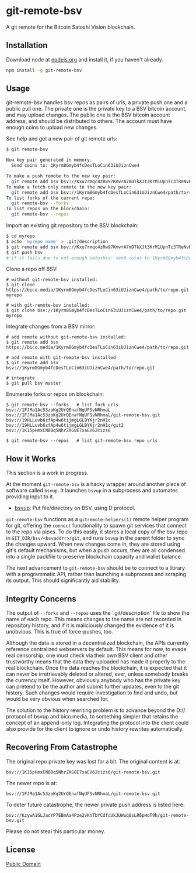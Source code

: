 # git-remote-bsv

A git remote for the Bitcoin Satoshi Vision blockchain.

## Installation
Download node at [nodejs.org](http://nodejs.org) and install it, if you haven't already.

```sh
npm install -g git-remote-bsv
```

## Usage

git-remote-bsv handles bsv repos as pairs of urls, a private push one and a public pull one.
The private one is the private key to a BSV bitcoin account, and may upload changes.
The public one is the BSV bitcoin account address, and should be distributed to others.
The account must have enough coins to upload new changes.

See help and get a new pair of git remote urls:
```sh
$ git remote-bsv

New key pair generated in memory.
  Send coins to: 1Kyrm8Gmyb4fcDesTLoCin63iUJiznCwe4

To make a push remote to the new key pair:
  git remote add bsv bsv://Kxu7rmqc4zRw97KmvrA7mDTkXJt3KrM1UpnTc3TReNvKBm4pUpra/path/to/repo.git
To make a fetch-only remote to the new key pair:
  git remote add bsv bsv://1Kyrm8Gmyb4fcDesTLoCin63iUJiznCwe4/path/to/repo.git
To list forks of the current repo:
  git remote-bsv --forks
To list repos on the blockchain:
  git remote-bsv --repos

```

Import an existing git repository to the BSV blockchain:
```sh
$ cd myrepo
$ echo 'myrepo name' > .git/description
$ git remote add bsv bsv://Kxu7rmqc4zRw97KmvrA7mDTkXJt3KrM1UpnTc3TReNvKBm4pUpra/path/to/repo.git
$ git push bsv
# if it fails due to not enough satoshis: send coins to 1Kyrm8Gmyb4fcDesTLoCin63iUJiznCwe4 and try again
```

Clone a repo off BSV:
```
# without git-remote-bsv installed:
$ git clone https://bico.media/1Kyrm8Gmyb4fcDesTLoCin63iUJiznCwe4/path/to/repo.git myrepo

# with git-remote-bsv installed:
$ git clone bsv://1Kyrm8Gmyb4fcDesTLoCin63iUJiznCwe4/path/to/repo.git myrepo
```

Integrate changes from a BSV mirror:
```
# add remote without git-remote-bsv installed:
$ git remote add bsv https://bico.media/1Kyrm8Gmyb4fcDesTLoCin63iUJiznCwe4/path/to/repo.git

# add remote with git-remote-bsv installed
$ git remote add bsv bsv://1Kyrm8Gmyb4fcDesTLoCin63iUJiznCwe4/path/to/repo.git

# integrate
$ git pull bsv master
```

Enumerate forks or repos on blockchain:
```
$ git remote-bsv --forks   # list fork urls
bsv://1FJMa1Ac53zoKg2UrQEnafNqUFSvNRhmaL
bsv://1FJMa1Ac53zoKg2UrQEnafNqUFSvNRhmaL/git-remote-bsv.git
bsv://19HLLuvb6zfAp4w6tijmgLGLBYKjr2nH1c
bsv://19HLLuvb6zfAp4w6tijmgLGLBYKjr2nH1c/git2
bsv://1K15pHmxCNBBq5NhrZXG8E7xaEV62cizs6

$ git remote-bsv --repos   # list git-remote-bsv repo urls
```

## How it Works

This section is a work in progress.

At the moment `git-remote-bsv` is a hacky wrapper around another piece of software called
`bsvup`.  It launches `bsvup` in a subprocess and automates providing input to it.

- [bsvup](https://github.com/monkeylord/bsvup): Put file/directory on BSV, using D protocol.

`git-remote-bsv` functions as a `gitremote-helpers(1)` remote helper program for git, offering
the `connect` functionality to spawn git services that connect to the repo via pipes.  To do
this easily, it stores a local copy of the bsv repo in `GIT_DIR/bsv/<bsvaddrr>/git`, and runs
`bsvup` in the parent folder to sync the changes upward.  When new changes come in, they are
stored using git's default mechanisms, but when a push occurs, they are all condensed into
a single packfile to preserve blockchain capacity and wallet balance.

The next advancement to `git-remote-bsv` should be to connect to a library with a programmatic
API, rather than launching a subprocess and scraping its output.  This should significantly aid
stability.

## Integrity Concerns

The output of `--forks` and `--repos` uses the '.git/description' file to show the name of
each repo.  This means changes to the name are not recorded in repository history, and if
it is maliciously changed the evidence of it is unobvious.  This is true of force-pushes,
too.

Although the data is stored in a decentralized blockchain, the APIs currently reference
centralized webservers by default.  This means for now, to evade real censorship, one must
check via their own BSV client and other trustworthy means that the data they uploaded
has made it properly to the real blockchain.  Once the data reaches the blockchain, it
is expected that it can never be irretrievably deleted or altered, ever, unless somebody
breaks the currency itself.  However, obviously anybody who has the private key can pretend
to be the author and submit further updates, even to the git history.  Such changes would
require investigation to find and undo, but would be very obvious when searched for.

The solution to the history rewriting problem is to advance beyond the D:// protocol
of bsvup and bico.media, to something simpler that retains the concept of an append-only
log.  Integrating the protocol into the client could also provide for the client to
ignore or undo history rewrites automatically.

## Recovering From Catastrophe

The original repo private key was lost for a bit.  The original content is at:

    bsv://1K15pHmxCNBBq5NhrZXG8E7xaEV62cizs6/git-remote-bsv.git

The newer repo is at:

    bsv://1FJMa1Ac53zoKg2UrQEnafNqUFSvNRhmaL/git-remote-bsv.git

To deter future catastrophe, the newer private push address is listed here:

    bsv://KzywA1GLJacYP7EBmAa4Pze2vKnTbYCdfcUkJUWuq8sLR6pHoT9h/git-remote-bsv.git

Please do not steal this particular money.

## License
[Public Domain]()
